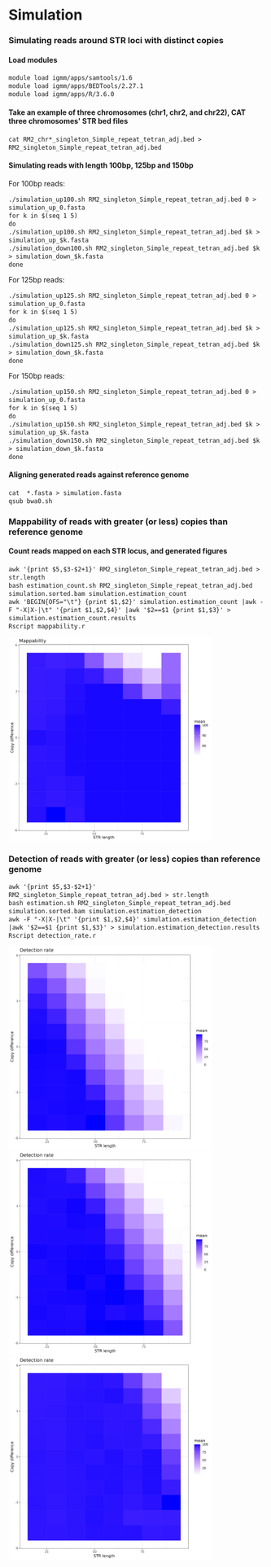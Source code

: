 # Simulation

### Simulating reads around STR loci with distinct copies
#### Load modules
```
module load igmm/apps/samtools/1.6
module load igmm/apps/BEDTools/2.27.1
module load igmm/apps/R/3.6.0
```
#### Take an example of three chromosomes (chr1, chr2, and chr22), CAT three chromosomes' STR bed files
```
cat RM2_chr*_singleton_Simple_repeat_tetran_adj.bed > RM2_singleton_Simple_repeat_tetran_adj.bed
```
#### Simulating reads with length 100bp, 125bp and 150bp
For 100bp reads:
```
./simulation_up100.sh RM2_singleton_Simple_repeat_tetran_adj.bed 0 > simulation_up_0.fasta
for k in $(seq 1 5)
do
./simulation_up100.sh RM2_singleton_Simple_repeat_tetran_adj.bed $k > simulation_up_$k.fasta
./simulation_down100.sh RM2_singleton_Simple_repeat_tetran_adj.bed $k > simulation_down_$k.fasta
done
```
For 125bp reads:
```
./simulation_up125.sh RM2_singleton_Simple_repeat_tetran_adj.bed 0 > simulation_up_0.fasta
for k in $(seq 1 5)
do
./simulation_up125.sh RM2_singleton_Simple_repeat_tetran_adj.bed $k > simulation_up_$k.fasta
./simulation_down125.sh RM2_singleton_Simple_repeat_tetran_adj.bed $k > simulation_down_$k.fasta
done
```
For 150bp reads:
```
./simulation_up150.sh RM2_singleton_Simple_repeat_tetran_adj.bed 0 > simulation_up_0.fasta
for k in $(seq 1 5)
do
./simulation_up150.sh RM2_singleton_Simple_repeat_tetran_adj.bed $k > simulation_up_$k.fasta
./simulation_down150.sh RM2_singleton_Simple_repeat_tetran_adj.bed $k > simulation_down_$k.fasta
done
```
#### Aligning generated reads against reference genome
```
cat  *.fasta > simulation.fasta
qsub bwa0.sh
```

### Mappability of reads with greater (or less) copies than reference genome
#### Count reads mapped on each STR locus, and generated figures
```
awk '{print $5,$3-$2+1}' RM2_singleton_Simple_repeat_tetran_adj.bed > str.length
bash estimation_count.sh RM2_singleton_Simple_repeat_tetran_adj.bed simulation.sorted.bam simulation.estimation_count
awk 'BEGIN{OFS="\t"} {print $1,$2}' simulation.estimation_count |awk -F "-X|X-|\t" '{print $1,$2,$4}' |awk '$2==$1 {print $1,$3}' > simulation.estimation_count.results
Rscript mappability.r
```
<img src="https://github.com/WengangXbio/dog_STR_filter/blob/dafdd04c96982f9757a1ae65c89b3dfc46c88d9f/2.%20Simulation/figures/Mappability.png" alt="Alt text" width="400" height="400"> 

### Detection of reads with greater (or less) copies than reference genome
```
awk '{print $5,$3-$2+1}'      RM2_singleton_Simple_repeat_tetran_adj.bed > str.length
bash estimation.sh RM2_singleton_Simple_repeat_tetran_adj.bed simulation.sorted.bam simulation.estimation_detection
awk -F "-X|X-|\t" '{print $1,$2,$4}' simulation.estimation_detection |awk '$2==$1 {print $1,$3}' > simulation.estimation_detection.results
Rscript detection_rate.r
```
<img src="https://github.com/WengangXbio/dog_STR_filter/blob/22f0247b08f548098f640fd94aa9ce06cd8728eb/2.%20Simulation/figures/Detection_rate_100.png" alt="Alt text" width="400" height="400"> <img src="https://github.com/WengangXbio/dog_STR_filter/blob/22f0247b08f548098f640fd94aa9ce06cd8728eb/2.%20Simulation/figures/Detection_rate_125.png" alt="Alt text" width="400" height="400"> <img src="https://github.com/WengangXbio/dog_STR_filter/blob/22f0247b08f548098f640fd94aa9ce06cd8728eb/2.%20Simulation/figures/Detection_rate_150.png" alt="Alt text" width="400" height="400">

